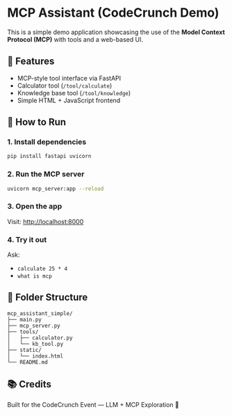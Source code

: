 # MCP Assistant (CodeCrunch Demo)

This is a simple demo application showcasing the use of the **Model Context Protocol (MCP)** with tools and a web-based UI.

## 🧠 Features
- MCP-style tool interface via FastAPI
- Calculator tool (`/tool/calculate`)
- Knowledge base tool (`/tool/knowledge`)
- Simple HTML + JavaScript frontend

## 🚀 How to Run

### 1. Install dependencies

```bash
pip install fastapi uvicorn
```

### 2. Run the MCP server

```bash
uvicorn mcp_server:app --reload
```

### 3. Open the app

Visit: [http://localhost:8000](http://localhost:8000)

### 4. Try it out

Ask:
- `calculate 25 * 4`
- `what is mcp`

## 🧱 Folder Structure

```
mcp_assistant_simple/
├── main.py
├── mcp_server.py
├── tools/
│   ├── calculator.py
│   └── kb_tool.py
├── static/
│   └── index.html
└── README.md
```

## 📚 Credits
Built for the CodeCrunch Event — LLM + MCP Exploration 🚀